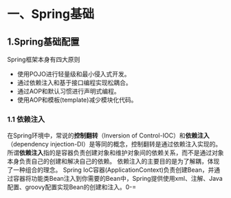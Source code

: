 # 一、Spring基础
## 1.Spring基础配置
Spring框架本身有四大原则
- 使用POJO进行轻量级和最小侵入式开发。
- 通过依赖注入和基于接口编程实现松耦合。
- 通过AOP和默认习惯进行声明式编程。
- 使用AOP和模板(template)减少模块化代码。

### 1.1 依赖注入
在Spring环境中，常说的**控制翻转**（Inversion of Control-IOC）和**依赖注入**（dependency injection-DI）是等同的概念，控制翻转是通过依赖注入实现的。所谓**依赖注入**指的是容器负责创建对象和维护对象间的依赖关系，而不是通过对象本身负责自己的创建和解决自己的依赖。
依赖注入的主要目的是为了解耦，体现了一种组合的理念。
Spring IoC容器(ApplicationContext)负责创建Bean，并通过容器将功能类Bean注入到你需要的Bean中，Spring提供使用xml、注解、Java配置、groovy配置实现Bean的创建和注入。0-=